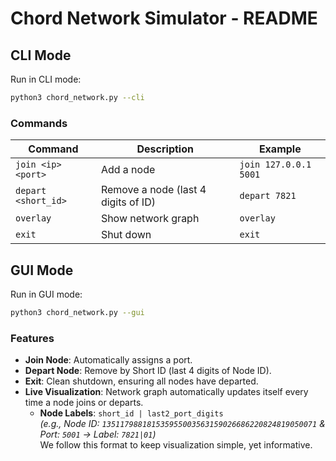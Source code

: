 # Chord Network Simulator - README

## CLI Mode
Run in CLI mode:
```sh
python3 chord_network.py --cli
```

### Commands
| Command | Description | Example |
|---------|------------|---------|
| `join <ip> <port>` | Add a node | `join 127.0.0.1 5001` |
| `depart <short_id>` | Remove a node (last 4 digits of ID) | `depart 7821` |
| `overlay` | Show network graph | `overlay` |
| `exit` | Shut down | `exit` |

## GUI Mode
Run in GUI mode:
```sh
python3 chord_network.py --gui
```

### Features
- **Join Node**: Automatically assigns a port.
- **Depart Node**: Remove by Short ID (last 4 digits of Node ID).
- **Exit**: Clean shutdown, ensuring all nodes have departed.
- **Live Visualization**: Network graph automatically updates itself every time a node joins or departs.
  - **Node Labels**: `short_id | last2_port_digits`  
     _(e.g., Node ID: `135117988181535955003563159026686220824819050071` & Port: `5001` → Label: `7821|01`)_  
     We follow this format to keep visualization simple, yet informative.